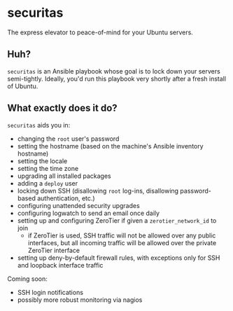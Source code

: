 # securitas

The express elevator to peace-of-mind for your Ubuntu servers.

## Huh?

`securitas` is an Ansible playbook whose goal is to lock down your servers
semi-tightly. Ideally, you'd run this playbook very shortly after a fresh
install of Ubuntu.

## What exactly does it do?

`securitas` aids you in:

- changing the `root` user's password
- setting the hostname (based on the machine's Ansible inventory hostname)
- setting the locale
- setting the time zone
- upgrading all installed packages
- adding a `deploy` user
- locking down SSH (disallowing `root` log-ins, disallowing password-based authentication, etc.)
- configuring unattended security upgrades
- configuring logwatch to send an email once daily
- setting up and configuring ZeroTier if given a `zerotier_network_id` to join
  - if ZeroTier is used, SSH traffic will not be allowed over any public interfaces,
    but all incoming traffic will be allowed over the private ZeroTier interface
- setting up deny-by-default firewall rules, with exceptions only for SSH and loopback interface traffic

Coming soon:

- SSH login notifications
- possibly more robust monitoring via nagios
